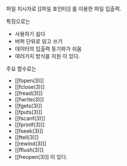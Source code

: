 파일 지시자로 [[파일 포인터]] 를 이용한 파일 입출력.

특징으로는
* 사용하기 쉽다
* 버퍼 단위로 읽고 쓰기
* 데이터의 입출력 동기화가 쉬움
* 여러가지 방식을 지원
이 있다.


주요 함수로는
* [[fopen(3)]]
* [[fclose(3)]]
* [[fread(3)]]
* [[fwrite(3)]]
* [[fgets(3)]]
* [[fputs(3)]]
* [[fscanf(3)]]
* [[fprintf(3)]]
* [[fseek(3)]]
* [[ftell(3)]]
* [[rewind(3)]]
* [[fflush(3)]]
* [[freopen(3)]]
이 있다.